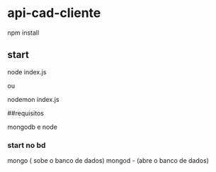 # api-cad-cliente


npm install

## start

node index.js

ou

nodemon index.js

##requisitos

mongodb e node
### start no bd
mongo ( sobe o banco de dados)
mongod - (abre o banco de dados)
